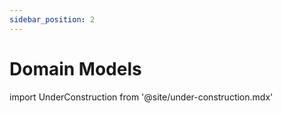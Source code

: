 ```yaml
---
sidebar_position: 2
---
```


# Domain Models

import UnderConstruction from  '@site/under-construction.mdx'

<UnderConstruction />
